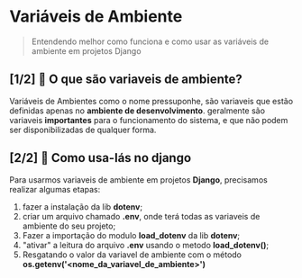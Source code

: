 # Variáveis de Ambiente

> Entendendo melhor como funciona e como usar as variáveis de ambiente em projetos Django

## [1/2] 🤔 O que são variaveis de ambiente?

Variáveis de Ambientes como o nome pressuponhe, são variaveis que estão definidas apenas no **ambiente de desenvolvimento**. geralmente são variaveis **importantes** para o funcionamento do sistema, e que não podem ser disponibilizadas de qualquer forma.

## [2/2] 🔧 Como usa-lás no django

Para usarmos variaveis de ambiente em projetos **Django**, precisamos realizar algumas etapas:

1. fazer a instalação da lib **dotenv**;
2. criar um arquivo chamado **.env**, onde terá todas as variaveis de ambiente do seu projeto;
3. Fazer a importação do modulo **load_dotenv** da lib **dotenv**;
4. "ativar" a leitura do arquivo **.env** usando o metodo **load_dotenv()**;
5. Resgatando o valor da variavel de ambiente com o método **os.getenv('<nome_da_variavel_de_ambiente>')**